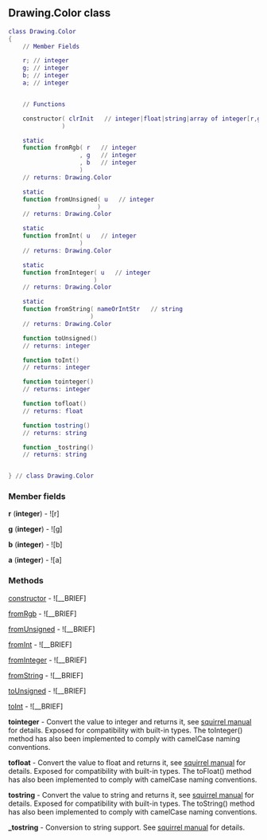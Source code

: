 ## Drawing.Color class


```lua
class Drawing.Color
{
    // Member Fields

    r; // integer
    g; // integer
    b; // integer
    a; // integer


    // Functions

    constructor( clrInit   // integer|float|string|array of integer[r,g,b,a]|Drawing.Color
               )

    static
    function fromRgb( r   // integer
                    , g   // integer
                    , b   // integer
                    )
    // returns: Drawing.Color

    static
    function fromUnsigned( u   // integer
                         )
    // returns: Drawing.Color

    static
    function fromInt( u   // integer
                    )
    // returns: Drawing.Color

    static
    function fromInteger( u   // integer
                        )
    // returns: Drawing.Color

    static
    function fromString( nameOrIntStr   // string
                       )
    // returns: Drawing.Color

    function toUnsigned()
    // returns: integer

    function toInt()
    // returns: integer

    function tointeger()
    // returns: integer

    function tofloat()
    // returns: float

    function tostring()
    // returns: string

    function _tostring()
    // returns: string


} // class Drawing.Color
```



### Member fields

**r** (**integer**) - ![r]

**g** (**integer**) - ![g]

**b** (**integer**) - ![b]

**a** (**integer**) - ![a]


### Methods


[constructor](../Drawing/Color/constructor.md) - ![__BRIEF]


[fromRgb](../Drawing/Color/fromRgb.md) - ![__BRIEF]


[fromUnsigned](../Drawing/Color/fromUnsigned.md) - ![__BRIEF]


[fromInt](../Drawing/Color/fromInt.md) - ![__BRIEF]


[fromInteger](../Drawing/Color/fromInteger.md) - ![__BRIEF]


[fromString](../Drawing/Color/fromString.md) - ![__BRIEF]


[toUnsigned](../Drawing/Color/toUnsigned.md) - ![__BRIEF]


[toInt](../Drawing/Color/toInt.md) - ![__BRIEF]


**tointeger** - Convert the value to integer and returns it, see [squirrel manual](http://squirrel-lang.org/squirreldoc/reference/language/builtin_functions.html#integer) for details. Exposed for compatibility with built-in types. The toInteger() method has also been implemented to comply with camelCase naming conventions.


**tofloat** - Convert the value to float and returns it, see [squirrel manual](http://squirrel-lang.org/squirreldoc/reference/language/builtin_functions.html#float) for details. Exposed for compatibility with built-in types. The toFloat() method has also been implemented to comply with camelCase naming conventions.


**tostring** - Convert the value to string and returns it, see [squirrel manual](http://squirrel-lang.org/squirreldoc/reference/language/builtin_functions.html#string) for details. Exposed for compatibility with built-in types. The toString() method has also been implemented to comply with camelCase naming conventions.


**_tostring** - Conversion to string support. See [squirrel manual](http://squirrel-lang.org/squirreldoc/reference/language/metamethods.html#tostring) for details.


